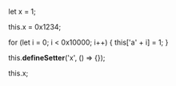 
let x = 1;

this.x = 0x1234;  


for (let i = 0; i < 0x10000; i++) {
    this['a' + i] = 1;
}


this.__defineSetter__('x', () => {});


this.x;

